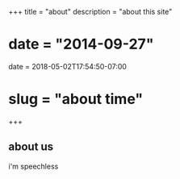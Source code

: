 +++
title = "about"
description = "about this site"
# date = "2014-09-27"
date = 2018-05-02T17:54:50-07:00
# slug = "about time"
+++

## about us

i'm speechless
